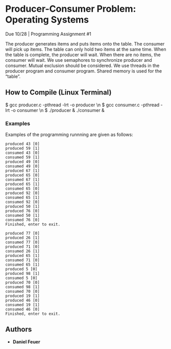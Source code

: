 # Producer-Consumer Problem: Operating Systems

Due 10/28 | Programming Assignment #1

The producer generates items and puts items onto the table. The consumer will pick up items. The table can only hold two items at the same time. When the table is complete, the producer will wait. When there are no items, the consumer will wait. We use semaphores to synchronize producer and consumer.  Mutual exclusion should be considered. We use threads in the producer program and consumer program. Shared memory is used for the “table”.

## How to Compile (Linux Terminal)

$ gcc producer.c -pthread -lrt -o producer \n
$ gcc consumer.c -pthread -lrt -o consumer \n
$ ./producer & ./consumer &

### Examples

Examples of the programming runnning are given as follows:

```
produced 43 [0]
produced 59 [1]
consumed 43 [0]
consumed 59 [1]
produced 49 [0]
consumed 49 [0]
produced 67 [1]
produced 65 [0]
consumed 67 [1]
produced 65 [1]
consumed 65 [0]
produced 92 [0]
consumed 65 [1]
consumed 92 [0]
produced 50 [1]
produced 76 [0]
consumed 50 [1]
consumed 76 [0]
Finished, enter to exit.
```

```
produced 77 [0]
produced 26 [1]
consumed 77 [0]
produced 71 [0]
consumed 26 [1]
produced 65 [1]
consumed 71 [0]
consumed 65 [1]
produced 5 [0]
produced 98 [1]
consumed 5 [0]
produced 70 [0]
consumed 98 [1]
consumed 70 [0]
produced 19 [1]
produced 46 [0]
consumed 19 [1]
consumed 46 [0]
Finished, enter to exit.
```

## Authors

* **Daniel Feuer** 
